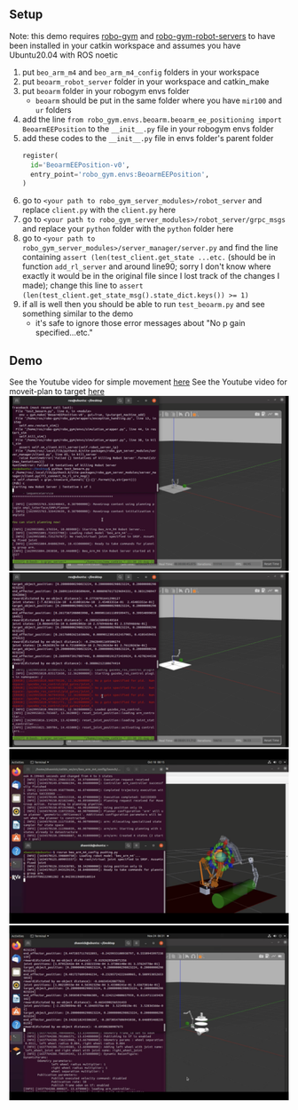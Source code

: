 ## Setup
Note: this demo requires [robo-gym](https://github.com/jr-robotics/robo-gym) and [robo-gym-robot-servers](https://github.com/jr-robotics/robo-gym-robot-servers) to have been installed in your catkin workspace and assumes you have Ubuntu20.04 with ROS noetic
1. put `beo_arm_m4` and `beo_arm_m4_config` folders in your workspace
2. put `beoarm_robot_server` folder in your workspace and catkin_make
3. put `beoarm` folder in your robogym envs folder
    - `beoarm` should be put in the same folder where you have `mir100` and `ur` folders
4. add the line `from robo_gym.envs.beoarm.beoarm_ee_positioning import BeoarmEEPosition` to the `__init__.py` file in your robogym envs folder
5. add these codes to the `__init__.py` file in envs folder's parent folder
    ```python
    register(
      id='BeoarmEEPosition-v0',
      entry_point='robo_gym.envs:BeoarmEEPosition',
    )
6. go to `<your path to robo_gym_server_modules>/robot_server` and replace `client.py` with the `client.py` here
7. go to `<your path to robo_gym_server_modules>/robot_server/grpc_msgs` and replace your `python` folder with the `python` folder here
8. go to `<your path to robo_gym_server_modules>/server_manager/server.py` and find the line containing `assert (len(test_client.get_state ...etc.` (should be in function `add_rl_server` and around line90; sorry I don't know where exactly it would be in the original file since I lost track of the changes I made); change this line to `assert (len(test_client.get_state_msg().state_dict.keys()) >= 1)`
9. if all is well then you should be able to run `test_beoarm.py` and see something similar to the demo
    - it's safe to ignore those error messages about "No p gain specified...etc."

## Demo
See the Youtube video for simple movement [here](https://youtu.be/i43T7e8Q5W8)
See the Youtube video for moveit-plan to target [here](https://youtu.be/4MC3ope6zgY)
![start](screenshots/start.jpg)
![end](screenshots/end.jpg)
![push](screenshots/push.jpg)
![mobile](screenshots/mobile.jpg)
